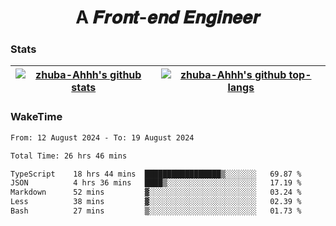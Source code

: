<h1 align="center">A 𝑭𝒓𝒐𝒏𝒕-𝒆𝒏𝒅 𝑬𝒏𝒈𝒊𝒏𝒆𝒆𝒓</h1>

### Stats

| <a href="https://github.com/zhuba-Ahhh"><img align="center" src="https://github-readme-stats.vercel.app/api?username=zhuba-Ahhh&hide_title=true&hide_border=true&show_icons=trueline_height=21&text_color=000&icon_color=000&bg_color=0,ea6161,ffc64d,fffc4d,52fa5a&theme=graywhite" alt="zhuba-Ahhh's github stats" /> </a> | <a href="https://github.com/zhuba-Ahhh"><img align="center" src="https://github-readme-stats.vercel.app/api/top-langs/?username=zhuba-Ahhh&hide_title=true&hide_border=true&layout=compact&hide_border=true&show_icons=trueline_height=40&text_color=000&icon_color=000&bg_color=0,ea6161,ffc64d,fffc4d,52fa5a&theme=graywhite&langs_count=6" alt="zhuba-Ahhh's github top-langs"/> </a> |
| ------------- | ------------- |

### WakeTime

<!--START_SECTION:waka-->

```txt
From: 12 August 2024 - To: 19 August 2024

Total Time: 26 hrs 46 mins

TypeScript    18 hrs 44 mins  █████████████████▒░░░░░░░   69.87 %
JSON          4 hrs 36 mins   ████▒░░░░░░░░░░░░░░░░░░░░   17.19 %
Markdown      52 mins         ▓░░░░░░░░░░░░░░░░░░░░░░░░   03.24 %
Less          38 mins         ▓░░░░░░░░░░░░░░░░░░░░░░░░   02.39 %
Bash          27 mins         ▒░░░░░░░░░░░░░░░░░░░░░░░░   01.73 %
```

<!--END_SECTION:waka-->
